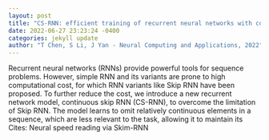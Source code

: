 ```yaml
--- 
layout: post 
title: "CS-RNN: efficient training of recurrent neural networks with continuous skips" 
date: 2022-06-27 23:23:24 -0400 
categories: jekyll update 
author: "T Chen, S Li, J Yan - Neural Computing and Applications, 2022" 
--- 
```

Recurrent neural networks (RNNs) provide powerful tools for sequence problems. However, simple RNN and its variants are prone to high computational cost, for which RNN variants like Skip RNN have been proposed. To further reduce the cost, we introduce a new recurrent network model, continuous skip RNN (CS-RNN), to overcome the limitation of Skip RNN. The model learns to omit relatively continuous elements in a sequence, which are less relevant to the task, allowing it to maintain its Cites: Neural speed reading via Skim-RNN